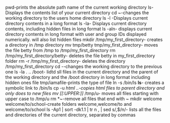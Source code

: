 pwd-prints the absolute path name of the current working directory
ls-Displays the contents list of your current directory
cd ~-changes the working directory to the users home directory
ls -l -Displays current directory contents in a long format
ls -la- Displays current directory contents, including hidden files in long format
ls -aln- displays current directory contents in long format with user and group IDs displayed numerically. will also list hidden files
mkdir /tmp/my_first_directory- creates a directory in /tmp directory
mv tmp/betty tmp/my_first_directory- moves the file betty from /tmp to /tmp/my_first_directory
rm /tmp/my_first_directory/betty- deletes the file betty in my_first_directory folder
rm -r /tmp/my_first_directory- deletes the directory /tmp/my_first_directory
cd --changes the working directory to the previous one
ls -la . .. /boot- lidtd sll files in the current directory and the parent of the working directory and the /boot directory in long format including hidden ones
file tmp/iamafile-prints the type of file
ln -s /bin/ls __ls__- creates a symbolic link to /bin/ls
cp -u *html ..-copies html files to parent directory and only does to new files
mv [[:UPPER:]]* /tmp/u- moves all files starting with upper case to /tmp/u
rm *~-remove all files that end with ~
mkdir welcome welcome/to/school-create folders welcome,welcome/to and welcome/to/school
ls -Ap1 | sort -dk1.1 | tr n , | sed s/,$/n/- lists all the files and directories of the current directory, separated by commas
